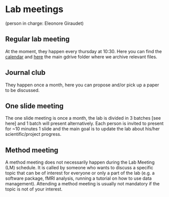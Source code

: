 # Lab meetings 
(person in charge: Eleonore Giraudet)

## Regular lab meeting

At the moment, they happen every thursday at 10:30. Here you can find the  [calendar](https://docs.google.com/spreadsheets/d/1aIu8WcYoRpC9p3fIiilZWTgR7i03lulYj8B5ZyUW_Qc/edit?gid=6486503#gid=6486503) and [here](https://drive.google.com/drive/folders/1Pb75jpul71mMXiP4fSZGEwK34V5meg12) the main gdrive folder where we archive relevant files.

## Journal club

They happen once a month, here you can propose and/or pick up a paper to be discussed.

## One slide meeting

The one slide meeting is once a month, the lab is divided in 3 batches [see here] and 1 batch will present alternatively.
Each person is invited to present for ~10 minutes 1 slide and the main goal is to update the lab about his/her scientific/project progress.

## Method meeting

A method meeting does not necessarily happen during the Lab Meeting (LM) schedule. It is called by someone who wants to discuss a specific topic that can be of interest for everyone or only a part of the lab (e.g. a software package, fMRI analysis, running a tutorial on how to use data management). Attending a method meeting is usually not mandatory if the topic is not of your interest.
